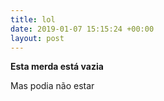 ```yaml
---
title: lol
date: 2019-01-07 15:15:24 +00:00
layout: post
---
```


**Esta merda está vazia**

Mas podia não estar

